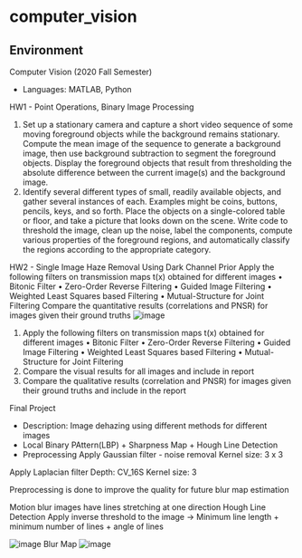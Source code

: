 # computer_vision

## Environment

Computer Vision (2020 Fall Semester)
- Languages: MATLAB, Python


HW1 - Point Operations, Binary Image Processing
1. Set up a stationary camera and capture a short video sequence of some moving foreground objects while the background remains stationary. Compute the mean image of the sequence to generate a background image, then use background subtraction to segment the foreground objects. Display the foreground objects that result from thresholding the absolute difference between the current image(s) and the background image.
2. Identify several different types of small, readily available objects, and gather several instances of each. Examples might be coins, buttons, pencils, keys, and so forth. Place the objects on a single-colored table or floor, and take a picture that looks down on the scene. Write code to threshold the image, clean up the noise, label the components, compute various properties of the foreground regions, and automatically classify the regions according to the appropriate category. 


HW2 - Single Image Haze Removal Using Dark Channel Prior
 Apply the following filters on transmission maps t(x) obtained for different images
•	Bitonic Filter
•	Zero-Order Reverse Filtering
•	Guided Image Filtering
•	Weighted Least Squares based Filtering
•	Mutual-Structure for Joint Filtering
Compare the quantitative results (correlations and PNSR) for images given their ground truths
![image](https://user-images.githubusercontent.com/45842934/215753442-8af11453-32d3-4f27-8bf0-02fb69844b53.png)
1. Apply the following filters on transmission maps t(x) obtained for different images
• Bitonic Filter
• Zero-Order Reverse Filtering
• Guided Image Filtering
• Weighted Least Squares based Filtering
• Mutual-Structure for Joint Filtering
2. Compare the visual results for all images and include in report
3. Compare the qualitative results (correlation and PNSR) for images given their ground
truths and include in the report



Final Project
- Description: Image dehazing using different methods for different images
- Local Binary PAttern(LBP) + Sharpness Map + Hough Line Detection
- Preprocessing
Apply Gaussian filter  - noise removal
Kernel size: 3 x 3

Apply Laplacian filter
Depth: CV_16S
Kernel size: 3

Preprocessing is done to improve the quality for future blur map estimation

Motion blur images have lines stretching at one direction
Hough Line Detection
Apply inverse threshold to the image
-> Minimum line length + minimum number of lines + angle of lines


![image](https://user-images.githubusercontent.com/45842934/215755083-72d247f7-ee7c-4583-8705-49677b6dc275.png)
Blur Map
![image](https://user-images.githubusercontent.com/45842934/215755480-57d018d4-619d-47b2-97a1-8a4197bc1ab3.png)
